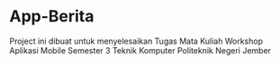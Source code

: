 # App-Berita
Project ini dibuat untuk menyelesaikan Tugas Mata Kuliah Workshop Aplikasi Mobile 
Semester 3 Teknik Komputer
Politeknik Negeri Jember
